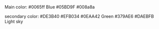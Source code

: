 Main color:
#0065ff Blue
#05BD9F 
#008a8a

secondary color:
#DE3B40
#EFB034
#0EAA42  Green
#379AE6
#DAEBFB Light sky
